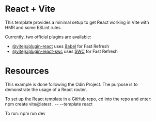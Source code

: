 # React + Vite

This template provides a minimal setup to get React working in Vite with HMR and some ESLint rules.

Currently, two official plugins are available:

- [@vitejs/plugin-react](https://github.com/vitejs/vite-plugin-react/blob/main/packages/plugin-react/README.md) uses [Babel](https://babeljs.io/) for Fast Refresh
- [@vitejs/plugin-react-swc](https://github.com/vitejs/vite-plugin-react-swc) uses [SWC](https://swc.rs/) for Fast Refresh


# Resources 

This example is done following the Odin Project. The purpose is to demonstrate the usage of a React router. 

To set up the React template in a GitHub repo, cd into the repo and enter:
npm create vite@latest . -- --template react

To run: 
npm run dev 
